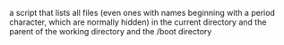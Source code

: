 a script that lists all files (even ones with names beginning with a period character, which are normally hidden) in the current directory and the parent of the working directory and the /boot directory
